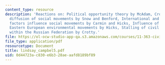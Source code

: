 ```yaml
---
content_type: resource
description: 'Reactions on: Political opportunity theory by McAdam, Cross-national
  diffusion of social movements by Snow and Benford, International and transnational
  factors influence social movements by Carmin and Hicks, Influence of the EU on domestic
  Eastern European environmental movements by Hicks, Stalling of civil society development
  within the Russian Federation by Crotty.'
file: https://ol-ocw-studio-app-qa.s3.amazonaws.com/courses/11-363-civil-society-and-the-environment-spring-2005/0d44723ac830e6b328aeaafd8189bf89_lindsay_campbel5.pdf
file_type: application/pdf
resourcetype: Document
title: lindsay_campbel5.pdf
uid: 0d44723a-c830-e6b3-28ae-aafd8189bf89
---
```

